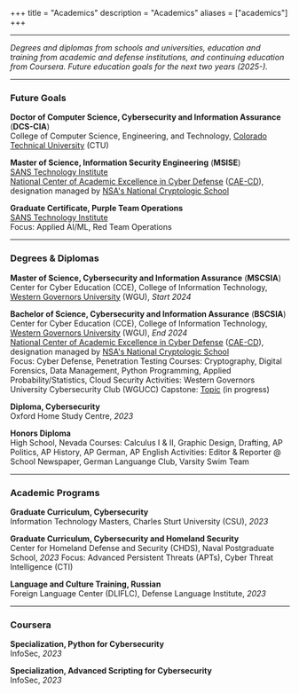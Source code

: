 +++
title = "Academics"
description = "Academics"
aliases = ["academics"]
+++

---

*Degrees and diplomas from schools and universities, education and training from academic and defense institutions, and continuing education from Coursera. Future education goals for the next two years (2025-).*

---

### Future Goals

**Doctor of Computer Science, Cybersecurity and Information Assurance** (**DCS-CIA**) \
College of Computer Science, Engineering, and Technology, [Colorado Technical University](https://www.coloradotech.edu/degrees/doctorates/computer-science/cybersecurity-information-assurance) (CTU)

**Master of Science, Information Security Engineering** (**MSISE**) \
[SANS Technology Institute](https://www.sans.edu/cyber-security-programs/masters-degree/?msc=main-nav) \
[National Center of Academic Excellence in Cyber Defense](https://www.wgu.edu/online-it-degrees/cybersecurity-information-assurance-bachelors-program/cae-cde-program-designation.html) ([CAE-CD](https://caecommunity.org/about-us/what-cae-cybersecurity)), designation managed by [NSA's National Cryptologic School](https://www.nsa.gov/Academics/Centers-of-Academic-Excellence/)

**Graduate Certificate, Purple Team Operations** \
[SANS Technology Institute](https://www.sans.edu/cyber-security-programs/graduate-certificate-purple-team/) \
Focus: Applied AI/ML, Red Team Operations

---

### Degrees & Diplomas

**Master of Science, Cybersecurity and Information Assurance** (**MSCSIA**) \
Center for Cyber Education (CCE), College of Information Technology, [Western Governors University](https://www.wgu.edu/online-it-degrees/cybersecurity-information-assurance-masters-program.html) (WGU), *Start 2024*

**Bachelor of Science, Cybersecurity and Information Assurance** (**BSCSIA**) \
Center for Cyber Education (CCE), College of Information Technology, [Western Governors University](https://www.wgu.edu/online-it-degrees/cybersecurity-information-assurance-bachelors-program.html) (WGU), *End 2024* \
[National Center of Academic Excellence in Cyber Defense](https://www.wgu.edu/online-it-degrees/cybersecurity-information-assurance-bachelors-program/cae-cde-program-designation.html) ([CAE-CD](https://caecommunity.org/about-us/what-cae-cybersecurity)), designation managed by [NSA's National Cryptologic School](https://www.nsa.gov/Academics/Centers-of-Academic-Excellence/) \
Focus: Cyber Defense, Penetration Testing
Courses: Cryptography, Digital Forensics, Data Management, Python Programming, Applied Probability/Statistics, Cloud Security
Activities: Western Governors University Cybersecurity Club (WGUCC)
Capstone: [Topic](https://noahsec.pro/writing) (in progress) 

**Diploma, Cybersecurity** \
Oxford Home Study Centre, *2023*

**Honors Diploma** \
High School, Nevada
Courses: Calculus I & II, Graphic Design, Drafting, AP Politics, AP History, AP German, AP English
Activities: Editor & Reporter @ School Newspaper, German Languange Club, Varsity Swim Team

---

### Academic Programs

**Graduate Curriculum, Cybersecurity** \
Information Technology Masters, Charles Sturt University (CSU), *2023*

**Graduate Curriculum, Cybersecurity and Homeland Security** \
Center for Homeland Defense and Security (CHDS), Naval Postgraduate School, *2023*
Focus: Advanced Persistent Threats (APTs), Cyber Threat Intelligence (CTI)

**Language and Culture Training, Russian** \
Foreign Language Center (DLIFLC), Defense Language Institute, *2023*

---

### Coursera

**Specialization, Python for Cybersecurity** \
InfoSec, *2023*

**Specialization, Advanced Scripting for Cybersecurity** \
InfoSec, *2023*